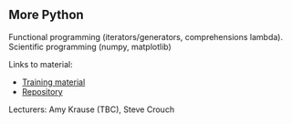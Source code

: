 ## More Python

Functional programming (iterators/generators, comprehensions lambda). Scientific programming (numpy, matplotlib)

Links to material:

- [Training material](https://sabs-r3.github.io/module01_se_day2/)
- [Repository](https://github.com/SABS-R3/module01_se_day2)

Lecturers: Amy Krause (TBC), Steve Crouch

